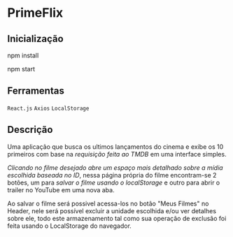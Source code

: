 # PrimeFlix 

## Inicialização

npm install

npm start

## Ferramentas

`React.js`
`Axios`
`LocalStorage`

## Descrição

Uma aplicação que busca os ultimos lançamentos do cinema e exibe os 10 primeiros com base na *requisição feita ao TMDB* em uma interface simples. 

*Clicando no filme desejado abre um espaço mais detalhado sobre a mídia escolhida baseada no ID*, nessa página própria do filme encontram-se 2 botões, um para *salvar o filme usando o localStorage* e outro para abrir o trailer no YouTube em uma nova aba.

Ao salvar o filme será possivel acessa-los no botão "Meus Filmes" no Header, nele será possível excluir a unidade escolhida e/ou ver detalhes sobre ele, todo este armazenamento tal como sua operação de exclusão foi feita usando o LocalStorage do navegador.

